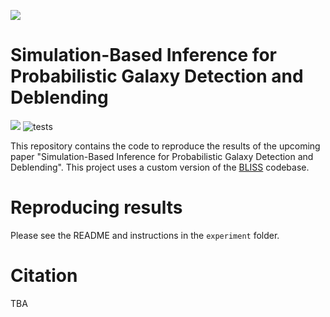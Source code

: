 ![](http://portal.nersc.gov/project/dasrepo/celeste/sample_sky.jpg)


Simulation-Based Inference for Probabilistic Galaxy Detection and Deblending
========================================
[![](https://img.shields.io/badge/docs-master-blue.svg)](https://prob-ml.github.io/bliss/)
![tests](https://github.com/prob-ml/bliss/workflows/tests/badge.svg)


This repository contains the code to reproduce the results of the upcoming paper "Simulation-Based Inference for Probabilistic Galaxy Detection and Deblending". This project uses a custom version of the [BLISS](https://github.com/prob-ml/bliss) codebase.

# Reproducing results

Please see the README and instructions in the `experiment` folder.

# Citation

TBA
